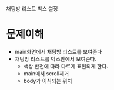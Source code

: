 채팅방 리스트 박스 설정 

# 문제이해
- main화면에서 채팅방 리스트를 보여준다
- 채팅방 리스트를 박스안에서 보여준다.
    - 색상 반전에 따라 다르게 표현되게 한다.
    - main에서 scroll제거
    - body가 이식되는 위치
